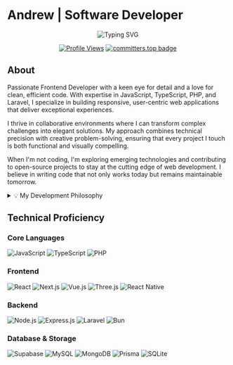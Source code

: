 # Andrew | Software Developer

<div align="center">
  
  ![Typing SVG](https://readme-typing-svg.herokuapp.com?font=Fira+Code&pause=1000&color=3ECF8E&center=true&vCenter=true&width=435&lines=Frontend+Developer;JavaScript+Enthusiast;Problem+Solver;UI%2FUX+Craftsman)
  
  [![Profile Views](https://komarev.com/ghpvc/?username=yourusername&color=3ECF8E&style=flat-square)](https://github.com/yourusername)  [![committers.top badge](https://user-badge.committers.top/myanmar_private/myat-kyaw-thu.svg)](https://user-badge.committers.top/myanmar_private/myat-kyaw-thu)
  
</div>

## About

Passionate Frontend Developer with a keen eye for detail and a love for clean, efficient code. With expertise in JavaScript, TypeScript, PHP, and Laravel, I specialize in building responsive, user-centric web applications that deliver exceptional experiences.

I thrive in collaborative environments where I can transform complex challenges into elegant solutions. My approach combines technical precision with creative problem-solving, ensuring that every project I touch is both functional and visually compelling.

When I'm not coding, I'm exploring emerging technologies and contributing to open-source projects to stay at the cutting edge of web development. I believe in writing code that not only works today but remains maintainable tomorrow.

<details>
<summary>💡 My Development Philosophy</summary>
<br>
  
> The man who takes steady steps will surpass the one who only has ambition

</details>

## Technical Proficiency

### Core Languages
![JavaScript](https://img.shields.io/badge/JavaScript-F7DF1E?style=flat-square&logo=javascript&logoColor=black)
![TypeScript](https://img.shields.io/badge/TypeScript-3178C6?style=flat-square&logo=typescript&logoColor=white)
![PHP](https://img.shields.io/badge/PHP-777BB4?style=flat-square&logo=php&logoColor=white)

### Frontend
![React](https://img.shields.io/badge/React-20232A?style=flat-square&logo=react&logoColor=61DAFB)
![Next.js](https://img.shields.io/badge/Next.js-000000?style=flat-square&logo=next.js&logoColor=white)
![Vue.js](https://img.shields.io/badge/Vue.js-35495E?style=flat-square&logo=vue.js&logoColor=4FC08D)
![Three.js](https://img.shields.io/badge/Three.js-000000?style=flat-square&logo=three.js&logoColor=white)
![React Native](https://img.shields.io/badge/React_Native-20232A?style=flat-square&logo=react&logoColor=61DAFB)

### Backend
![Node.js](https://img.shields.io/badge/Node.js-339933?style=flat-square&logo=node.js&logoColor=white)
![Express.js](https://img.shields.io/badge/Express.js-000000?style=flat-square&logo=express&logoColor=white)
![Laravel](https://img.shields.io/badge/Laravel-FF2D20?style=flat-square&logo=laravel&logoColor=white)
![Bun](https://img.shields.io/badge/Bun-000000?style=flat-square&logo=bun&logoColor=white)

### Database & Storage
![Supabase](https://img.shields.io/badge/Supabase-3ECF8E?style=flat-square&logo=supabase&logoColor=white)
![MySQL](https://img.shields.io/badge/MySQL-4479A1?style=flat-square&logo=mysql&logoColor=white)
![MongoDB](https://img.shields.io/badge/MongoDB-47A248?style=flat-square&logo=mongodb&logoColor=white)
![Prisma](https://img.shields.io/badge/Prisma-2D3748?style=flat-square&logo=prisma&logoColor=white)
![SQLite](https://img.shields.io/badge/SQLite-003B57?style=flat-square&logo=sqlite&logoColor=white)
